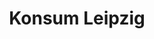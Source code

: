 ---
title: "Konsum Leipzig"
url: /leipzig/konsum-leipzig-rosa-luxemburg-strasse/
shop: Supermarkt
---